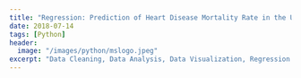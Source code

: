 ```yaml
---
title: "Regression: Prediction of Heart Disease Mortality Rate in the US"
date: 2018-07-14
tags: [Python]
header:
  image: "/images/python/mslogo.jpeg"
excerpt: "Data Cleaning, Data Analysis, Data Visualization, Regression Model"
---
```

